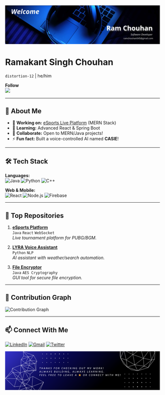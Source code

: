 ![Banner](./welcome.png)
# Ramakant Singh Chouhan  
`distortion-12` | he/him  

**Follow**  
[![](https://img.shields.io/github/followers/distortion-12?label=Follow&style=social)](https://github.com/distortion-12)  

---

## 🚀 **About Me**  
- 🔭 **Working on:** [eSports Live Platform](https://github.com/distortion-12/eSports-Arena) (MERN Stack)  
- 🌱 **Learning:** Advanced React & Spring Boot  
- 🤝 **Collaborate:** Open to MERN/Java projects!  
- ⚡ **Fun fact:** Built a voice-controlled AI named **CASIE**!  

---

## 🛠️ **Tech Stack**  
**Languages:**  
![Java](https://img.shields.io/badge/Java-ED8B00?style=flat&logo=java&logoColor=white)
![Python](https://img.shields.io/badge/Python-3776AB?style=flat&logo=python&logoColor=white)
![C++](https://img.shields.io/badge/C++-00599C?style=flat&logo=c%2B%2B&logoColor=white)

**Web & Mobile:**  
![React](https://img.shields.io/badge/React-61DAFB?style=flat&logo=react&logoColor=black)
![Node.js](https://img.shields.io/badge/Node.js-339933?style=flat&logo=node.js&logoColor=white)
![Firebase](https://img.shields.io/badge/Firebase-FFCA28?style=flat&logo=firebase&logoColor=black)

---

## 🌟 **Top Repositories**  
1. **[eSports Platform](https://github.com/distortion-12/eSports-Arena)**  
   `Java` `React` `WebSocket`  
   *Live tournament platform for PUBG/BGM.*  

2. **[LYRA Voice Assistant](https://github.com/distortion-12/Lyra-Virtual-Assistant)**  
   `Python` `NLP`  
   *AI assistant with weather/search automation.*  

3. **[File Encryptor](https://github.com/distortion-12/File-Encryptor)**  
   `Java` `AES Cryptography`  
   *GUI tool for secure file encryption.*  

---

## 📅 **Contribution Graph**  
![Contribution Graph](https://github-readme-activity-graph.vercel.app/graph?username=distortion-12&theme=github-compact)  

---

## 📫 **Connect With Me**  
[![LinkedIn](https://img.shields.io/badge/LinkedIn-0077B5?style=for-the-badge&logo=linkedin)](https://linkedin.com/in/ramchouhan)
[![Gmail](https://img.shields.io/badge/Gmail-D14836?style=for-the-badge&logo=gmail&logoColor=white)](mailto:ramchouhan045@gmail.com)
[![Twitter](https://img.shields.io/badge/Twitter-1DA1F2?style=for-the-badge&logo=twitter)](https://twitter.com/psy_ram_12)

![Banner](./thanks.png)
